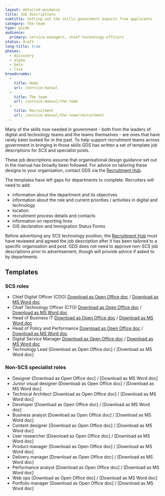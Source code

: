 ```yaml
---
layout: detailed-guidance
title: Job descriptions
subtitle: Setting out the skills government expects from applicants
category: the-team
type: guide
audience:
  primary: service-managers, chief-technology-officers
status: draft
long-title: true
phases:
  - discovery
  - alpha
  - beta
  - live
breadcrumbs:
  -
    title: Home
    url: /service-manual
  -
    title: The team
    url: /service-manual/the-team
  -
    title: Recruitment
    url: /service-manual/the-team/recruitment
---
```


Many of the skills now needed in government - both from the leaders of digital and technology teams and the teams themselves - are ones that have rarely been looked for in the past. To help support recruitment teams across government in bringing in those skills GDS has written a set of template job descriptions for SCS and specialist posts.

These job descriptions assume that organisational design guidance set out in the manual has broadly been followed. For advice on tailoring these designs to your organisation, contact GDS via the [Recruitment Hub](/the-team/recruitment/hub.html).

The templates have left gaps for departments to complete. Recruiters will need to add:

* information about the department and its objectives
* information about the role and current priorities / activities in digital and technology
* location
* recruitment process details and contacts
* information on reporting lines
* GIS declaration and Immigration Status Forms

Before advertising any SCS technology position, the [Recruitment Hub](/the-team/recruitment/hub.html) must have reviewed and agreed the job description after it has been tailored to a specific organisation and post. GDS does not need to approve non-SCS job descriptions prior to advertisement, though will provide advice if asked to by departments.

## Templates

### SCS roles

* Chief Digital Officer (CDO) [Download as Open Office doc](CDO-applicant-pack-SM.odt) / [Download as MS Word doc](CDO-applicant-pack-SM.docx)
* Chief Technology Officer (CTO) [Download as Open Office doc](CTO-applicant-pack-SM.odt) / [Download as MS Word doc](CTO-applicant-pack-SM.docx)
* Head of Business IT [Download as Open Office doc](Head-of-Business-IT-pack-SM.odt) / [Download as MS Word doc](Head-of-Business-IT-pack-SM.docx)
* Head of Policy and Performance [Download as Open Office doc](Head-of-Policy-and-Performance-pack-SM.odt) / [Download as MS Word doc](Head-of-Policy-and-Performance-pack-SM.docx)
* Digital Service Manager [Download as Open Office doc](Service-Manager-pack-SM.odt) / [Download as MS Word doc](Service-Manager-pack-SM.docx)
* Technology Lead [Download as Open Office doc] / [Download as MS Word doc]

### Non-SCS specialist roles

* Designer [Download as Open Office doc] / [Download as MS Word doc]
* Junior visual designer [Download as Open Office doc] / [Download as MS Word doc]
* Technical Architect [Download as Open Office doc] / [Download as MS Word doc]
* Developer [Download as Open Office doc] / [Download as MS Word doc]
* Business analyst [Download as Open Office doc] / [Download as MS Word doc]
* Content designer [Download as Open Office doc] / [Download as MS Word doc]
* User researcher [Download as Open Office doc] / [Download as MS Word doc]
* Product manager [Download as Open Office doc] / [Download as MS Word doc]
* Delivery manager [Download as Open Office doc] / [Download as MS Word doc]
* Performance analyst [Download as Open Office doc] / [Download as MS Word doc]
* Web ops [Download as Open Office doc] / [Download as MS Word doc]
* Portfolio manager [Download as Open Office doc] / [Download as MS Word doc]
